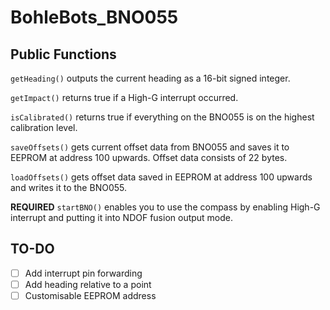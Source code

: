 # BohleBots_BNO055

## Public Functions
`getHeading()` outputs the current heading as a 16-bit signed integer.

`getImpact()` returns true if a High-G interrupt occurred.

`isCalibrated()` returns true if everything on the BNO055 is on the highest calibration level.

`saveOffsets()` gets current offset data from BNO055 and saves it to EEPROM at address 100 upwards. Offset data consists of 22 bytes.

`loadOffsets()` gets offset data saved in EEPROM at address 100 upwards and writes it to the BNO055.

**REQUIRED** `startBNO()` enables you to use the compass by enabling High-G interrupt and putting it into NDOF fusion output mode.

## TO-DO
- [ ] Add interrupt pin forwarding
- [ ] Add heading relative to a point
- [ ] Customisable EEPROM address
